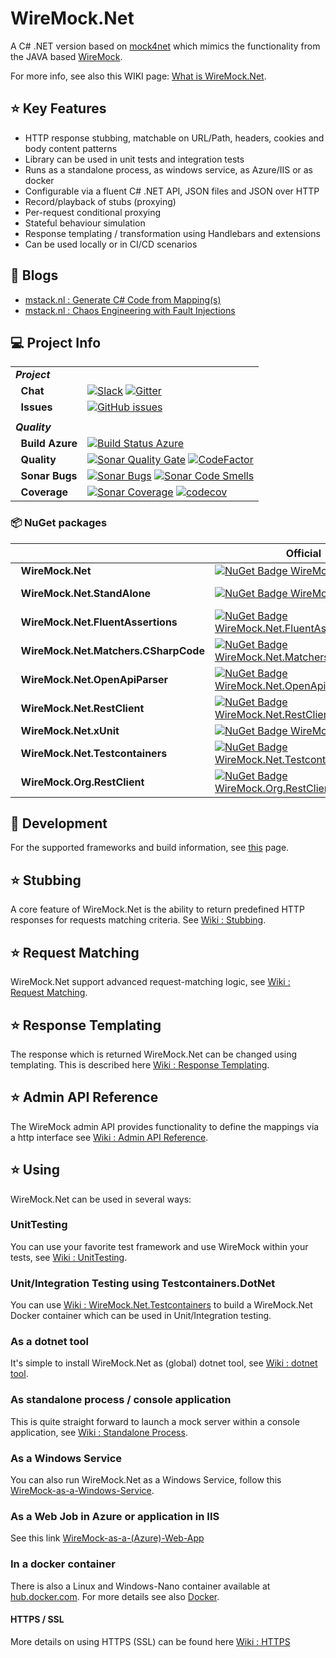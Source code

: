 # WireMock.Net
A C# .NET version based on [mock4net](https://github.com/alexvictoor/mock4net) which mimics the functionality from the JAVA based [WireMock](http://WireMock.org).

For more info, see also this WIKI page: [What is WireMock.Net](https://github.com/WireMock-Net/WireMock.Net/wiki/What-Is-WireMock.Net).

## :star: Key Features
* HTTP response stubbing, matchable on URL/Path, headers, cookies and body content patterns
* Library can be used in unit tests and integration tests
* Runs as a standalone process, as windows service, as Azure/IIS or as docker
* Configurable via a fluent C# .NET API, JSON files and JSON over HTTP
* Record/playback of stubs (proxying)
* Per-request conditional proxying
* Stateful behaviour simulation
* Response templating / transformation using Handlebars and extensions
* Can be used locally or in CI/CD scenarios

## :memo: Blogs
- [mstack.nl : Generate C# Code from Mapping(s)](https://mstack.nl/blog/20230201-wiremock.net-tocode/)
- [mstack.nl : Chaos Engineering with Fault Injections](https://mstack.nl/blogs/wiremock-net-chaos-engineering-with-fault-injections/)


## :computer: Project Info
| | |
| --- | --- |
| ***Project*** | &nbsp; |
| &nbsp;&nbsp;**Chat** | [![Slack](https://badgen.net/badge/icon/slack?icon=slack&label)](https://slack.wiremock.org/) [![Gitter](https://img.shields.io/gitter/room/wiremock_dotnet/Lobby.svg)](https://gitter.im/wiremock_dotnet/Lobby) |
| &nbsp;&nbsp;**Issues** | [![GitHub issues](https://img.shields.io/github/issues/WireMock-Net/WireMock.Net.svg)](https://github.com/WireMock-Net/WireMock.Net/issues) |
| | |
| ***Quality*** | &nbsp; |
| &nbsp;&nbsp;**Build Azure** | [![Build Status Azure](https://stef.visualstudio.com/WireMock.Net/_apis/build/status/WireMock.Net)](https://stef.visualstudio.com/WireMock.Net/_build/latest?definitionId=7) |
| &nbsp;&nbsp;**Quality** | [![Sonar Quality Gate](https://sonarcloud.io/api/project_badges/measure?project=WireMock-Net_WireMock.Net&metric=alert_status)](https://sonarcloud.io/project/issues?id=WireMock-Net_WireMock.Net) [![CodeFactor](https://www.codefactor.io/repository/github/wiremock-net/wiremock.net/badge)](https://www.codefactor.io/repository/github/wiremock-net/wiremock.net) |
| &nbsp;&nbsp;**Sonar Bugs** | [![Sonar Bugs](https://sonarcloud.io/api/project_badges/measure?project=WireMock-Net_WireMock.Net&metric=bugs)](https://sonarcloud.io/project/issues?id=WireMock-Net_WireMock.Net&resolved=false&types=BUG) [![Sonar Code Smells](https://sonarcloud.io/api/project_badges/measure?project=WireMock-Net_WireMock.Net&metric=code_smells)](https://sonarcloud.io/project/issues?id=WireMock-Net_WireMock.Net&resolved=false&types=CODE_SMELL) |
| &nbsp;&nbsp;**Coverage** | [![Sonar Coverage](https://sonarcloud.io/api/project_badges/measure?project=WireMock-Net_WireMock.Net&metric=coverage)](https://sonarcloud.io/component_measures?id=WireMock-Net_WireMock.Net&metric=coverage) [![codecov](https://codecov.io/gh/WireMock-Net/WireMock.Net/branch/master/graph/badge.svg)](https://codecov.io/gh/WireMock-Net/WireMock.Net)|

### :package: NuGet packages

| | Official | Preview [:information_source:](https://github.com/WireMock-Net/WireMock.Net/wiki/MyGet-preview-versions) |
| - | - | - |
| &nbsp;&nbsp;**WireMock.Net** | [![NuGet Badge WireMock.Net](https://buildstats.info/nuget/WireMock.Net)](https://www.nuget.org/packages/WireMock.Net) |  [![MyGet Badge WireMock.Net](https://buildstats.info/myget/wiremock-net/WireMock.Net?includePreReleases=true)](https://www.myget.org/feed/wiremock-net/package/nuget/WireMock.Net)
| &nbsp;&nbsp;**WireMock.Net.StandAlone** | [![NuGet Badge WireMock.Net](https://buildstats.info/nuget/WireMock.Net.StandAlone)](https://www.nuget.org/packages/WireMock.Net.StandAlone) |  [![MyGet Badge WireMock.Net.StandAlone](https://buildstats.info/myget/wiremock-net/WireMock.Net.StandAlone?includePreReleases=true)](https://www.myget.org/feed/wiremock-net/package/nuget/WireMock.Net.StandAlone)
| &nbsp;&nbsp;**WireMock.Net.FluentAssertions** | [![NuGet Badge WireMock.Net.FluentAssertions](https://buildstats.info/nuget/WireMock.Net.FluentAssertions)](https://www.nuget.org/packages/WireMock.Net.FluentAssertions) | [![MyGet Badge WireMock.Net.FluentAssertions](https://buildstats.info/myget/wiremock-net/WireMock.Net.FluentAssertions?includePreReleases=true)](https://www.myget.org/feed/wiremock-net/package/nuget/WireMock.Net.FluentAssertions)
| &nbsp;&nbsp;**WireMock.Net.Matchers.CSharpCode** | [![NuGet Badge WireMock.Net.Matchers.CSharpCode](https://buildstats.info/nuget/WireMock.Net.Matchers.CSharpCode)](https://www.nuget.org/packages/WireMock.Net.Matchers.CSharpCode) | [![MyGet Badge WireMock.Net.Matchers.CSharpCode](https://buildstats.info/myget/wiremock-net/WireMock.Net.Matchers.CSharpCode?includePreReleases=true)](https://www.myget.org/feed/wiremock-net/package/nuget/WireMock.Net.Matchers.CSharpCode)
| &nbsp;&nbsp;**WireMock.Net.OpenApiParser** | [![NuGet Badge WireMock.Net.OpenApiParser](https://buildstats.info/nuget/WireMock.Net.OpenApiParser)](https://www.nuget.org/packages/WireMock.Net.OpenApiParser) | [![MyGet Badge WireMock.Net.OpenApiParser](https://buildstats.info/myget/wiremock-net/WireMock.Net.OpenApiParser?includePreReleases=true)](https://www.myget.org/feed/wiremock-net/package/nuget/WireMock.Net.OpenApiParser)
| &nbsp;&nbsp;**WireMock.Net.RestClient** | [![NuGet Badge WireMock.Net.RestClient](https://buildstats.info/nuget/WireMock.Net.RestClient)](https://www.nuget.org/packages/WireMock.Net.RestClient) | [![MyGet Badge WireMock.Net.RestClient](https://buildstats.info/myget/wiremock-net/WireMock.Net.RestClient?includePreReleases=true)](https://www.myget.org/feed/wiremock-net/package/nuget/WireMock.Net.RestClient)
| &nbsp;&nbsp;**WireMock.Net.xUnit** | [![NuGet Badge WireMock.Net.xUnit](https://buildstats.info/nuget/WireMock.Net.xUnit)](https://www.nuget.org/packages/WireMock.Net.xUnit) | [![MyGet Badge WireMock.Net.xUnit](https://buildstats.info/myget/wiremock-net/WireMock.Net.xUnit?includePreReleases=true)](https://www.myget.org/feed/wiremock-net/package/nuget/WireMock.Net.xUnit)
| &nbsp;&nbsp;**WireMock.Net.Testcontainers** | [![NuGet Badge WireMock.Net.Testcontainers](https://buildstats.info/nuget/WireMock.Net.Testcontainers)](https://www.nuget.org/packages/WireMock.Net.Testcontainers) | [![MyGet Badge WireMock.Net.Testcontainers](https://buildstats.info/myget/wiremock-net/WireMock.Net.Testcontainers?includePreReleases=true)](https://www.myget.org/feed/wiremock-net/package/nuget/WireMock.Net.Testcontainers)
| &nbsp;&nbsp;**WireMock.Org.RestClient** | [![NuGet Badge WireMock.Org.RestClient](https://buildstats.info/nuget/WireMock.Org.RestClient)](https://www.nuget.org/packages/WireMock.Org.RestClient) | [![MyGet Badge WireMock.Org.RestClient](https://buildstats.info/myget/wiremock-net/WireMock.Org.RestClient?includePreReleases=true)](https://www.myget.org/feed/wiremock-net/package/nuget/WireMock.Org.RestClient)


## :memo: Development
For the supported frameworks and build information, see [this](https://github.com/WireMock-Net/WireMock.Net/wiki/Development-Information) page.

## :star: Stubbing
A core feature of WireMock.Net is the ability to return predefined HTTP responses for requests matching criteria.
See [Wiki : Stubbing](https://github.com/WireMock-Net/WireMock.Net/wiki/Stubbing).

## :star: Request Matching
WireMock.Net support advanced request-matching logic, see [Wiki : Request Matching](https://github.com/WireMock-Net/WireMock.Net/wiki/Request-Matching).

## :star: Response Templating
The response which is returned WireMock.Net can be changed using templating. This is described here [Wiki : Response Templating](https://github.com/WireMock-Net/WireMock.Net/wiki/Response-Templating).

## :star: Admin API Reference
The WireMock admin API provides functionality to define the mappings via a http interface see [Wiki : Admin API Reference](https://github.com/StefH/WireMock.Net/wiki/Admin-API-Reference).

## :star: Using
WireMock.Net can be used in several ways:

### UnitTesting
You can use your favorite test framework and use WireMock within your tests, see
[Wiki : UnitTesting](https://github.com/StefH/WireMock.Net/wiki/Using-WireMock-in-UnitTests).

### Unit/Integration Testing using Testcontainers.DotNet
You can use [Wiki : WireMock.Net.Testcontainers](https://github.com/WireMock-Net/WireMock.Net/wiki/Using-WireMock.Net.Testcontainers) to build a WireMock.Net Docker container which can be used in Unit/Integration testing.

### As a dotnet tool
It's simple to install WireMock.Net as (global) dotnet tool, see [Wiki : dotnet tool](https://github.com/StefH/WireMock.Net/wiki/WireMock-as-dotnet-tool).

### As standalone process / console application
This is quite straight forward to launch a mock server within a console application, see [Wiki : Standalone Process](https://github.com/StefH/WireMock.Net/wiki/WireMock-as-a-standalone-process).

### As a Windows Service
You can also run WireMock.Net as a Windows Service, follow this [WireMock-as-a-Windows-Service](https://github.com/WireMock-Net/WireMock.Net/wiki/WireMock-as-a-Windows-Service).

### As a Web Job in Azure or application in IIS
See this link [WireMock-as-a-(Azure)-Web-App](https://github.com/WireMock-Net/WireMock.Net/wiki/WireMock-as-a-(Azure)-Web-App)

### In a docker container
There is also a Linux and Windows-Nano container available at [hub.docker.com](https://hub.docker.com/r/sheyenrath).
For more details see also [Docker](https://github.com/WireMock-Net/WireMock.Net-docker).

#### HTTPS / SSL
More details on using HTTPS (SSL) can be found here [Wiki : HTTPS](https://github.com/WireMock-Net/WireMock.Net/wiki/Using-HTTPS-(SSL))

